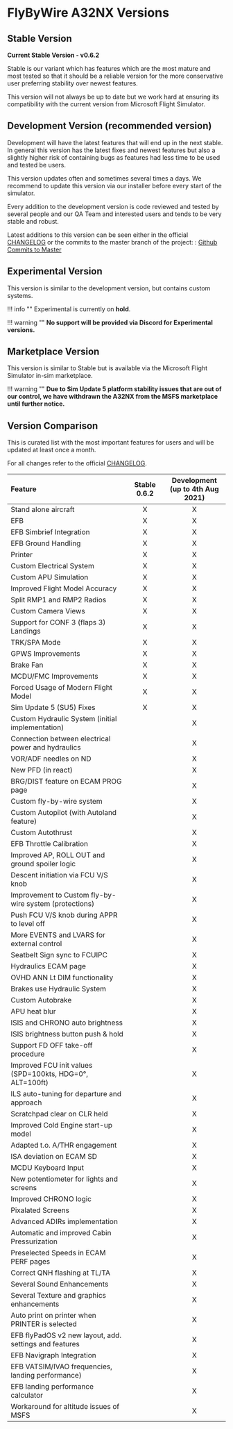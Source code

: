 # FlyByWire A32NX Versions

## Stable Version

**Current Stable Version - v0.6.2**

Stable is our variant which has features which are the most mature and most tested so that it should be a reliable version for the more conservative user preferring stability over newest features.

 This version will not always be up to date but we work hard at ensuring its compatibility with the current version from Microsoft Flight Simulator.

## Development Version (recommended version)

 Development will have the latest features that will end up in the next stable. In general this version has the latest fixes and newest features but also a slightly higher risk of containing bugs as features had less time to be used and tested be users.

This version updates often and sometimes several times a days. We recommend to update this version via our installer before every start of the simulator.

Every addition to the development version is code reviewed and tested by several people and our QA Team and interested users and tends to be very stable and robust.

Latest additions to this version can be seen either in the official [CHANGELOG](https://github.com/flybywiresim/a32nx/blob/master/.github/CHANGELOG.md) or the commits to the master branch of the project: : [Github Commits to Master](https://github.com/flybywiresim/a32nx/commits/master)

## Experimental Version

This version is similar to the development version, but contains custom systems.

!!! info ""
    Experimental is currently on **hold**.

!!! warning ""
    **No support will be provided via Discord for Experimental versions.**

## Marketplace Version

This version is similar to Stable but is available via the Microsoft Flight Simulator in-sim marketplace.

!!! warning ""
    **Due to Sim Update 5 platform stability issues that are out of our control, we have withdrawn the A32NX from the MSFS marketplace until further notice.**

## Version Comparison

This is curated list with the most important features for users and will be updated at least once a month.

For all changes refer to the official [CHANGELOG](https://github.com/flybywiresim/a32nx/blob/master/.github/CHANGELOG.md).

| Feature                                                  | Stable 0.6.2 | Development<br/>(up to 4th Aug 2021) |
|:---------------------------------------------------------|:------------:|:------------------------------------:|
| Stand alone aircraft                                     |      X       |                  X                   |
| EFB                                                      |      X       |                  X                   |
| EFB Simbrief Integration                                 |      X       |                  X                   |
| EFB Ground Handling                                      |      X       |                  X                   |
| Printer                                                  |      X       |                  X                   |
| Custom Electrical System                                 |      X       |                  X                   |
| Custom APU Simulation                                    |      X       |                  X                   |
| Improved Flight Model Accuracy                           |      X       |                  X                   |
| Split RMP1 and RMP2 Radios                               |      X       |                  X                   |
| Custom Camera Views                                      |      X       |                  X                   |
| Support for CONF 3 (flaps 3) Landings                    |      X       |                  X                   |
| TRK/SPA Mode                                             |      X       |                  X                   |
| GPWS Improvements                                        |      X       |                  X                   |
| Brake Fan                                                |      X       |                  X                   |
| MCDU/FMC Improvements                                    |      X       |                  X                   |
| Forced Usage of Modern Flight Model                      |      X       |                  X                   |
| Sim Update 5 (SU5) Fixes                                 |      X       |                  X                   |
| Custom Hydraulic System (initial implementation)         |              |                  X                   |
| Connection between electrical power and hydraulics       |              |                  X                   |
| VOR/ADF needles on ND                                    |              |                  X                   |
| New PFD (in react)                                       |              |                  X                   |
| BRG/DIST feature on ECAM PROG page                       |              |                  X                   |
| Custom fly-by-wire system                                |              |                  X                   |
| Custom Autopilot (with Autoland feature)                 |              |                  X                   |
| Custom Autothrust                                        |              |                  X                   |
| EFB Throttle Calibration                                 |              |                  X                   |
| Improved AP, ROLL OUT and ground spoiler logic           |              |                  X                   |
| Descent initiation via FCU V/S knob                      |              |                  X                   |
| Improvement to Custom fly-by-wire system (protections)   |              |                  X                   |
| Push FCU V/S knob during APPR to level off               |              |                  X                   |
| More EVENTS and LVARS for external control<br/>          |              |                  X                   |
| Seatbelt Sign sync to FCUIPC                             |              |                  X                   |
| Hydraulics ECAM page                                     |              |                  X                   |
| OVHD ANN Lt DIM functionality                            |              |                  X                   |
| Brakes use Hydraulic System                              |              |                  X                   |
| Custom Autobrake                                         |              |                  X                   |
| APU heat blur                                            |              |                  X                   |
| ISIS and CHRONO auto brightness                          |              |                  X                   |
| ISIS brightness button push & hold                       |              |                  X                   |
| Support FD OFF take-off procedure                        |              |                  X                   |
| Improved FCU init values (SPD=100kts, HDG=0°, ALT=100ft) |              |                  X                   |
| ILS auto-tuning for departure and approach               |              |                  X                   |
| Scratchpad clear on CLR held                             |              |                  X                   |
| Improved Cold Engine start-up model                      |              |                  X                   |
| Adapted t.o. A/THR engagement                            |              |                  X                   |
| ISA deviation on ECAM SD                                 |              |                  X                   |
| MCDU Keyboard Input                                      |              |                  X                   |
| New potentiometer for lights and screens                 |              |                  X                   |
| Improved CHRONO logic                                    |              |                  X                   |
| Pixalated Screens                                        |              |                  X                   |
| Advanced ADIRs implementation                            |              |                  X                   |
| Automatic and improved Cabin Pressurization              |              |                  X                   |
| Preselected Speeds in ECAM PERF pages                    |              |                  X                   |
| Correct QNH flashing at TL/TA                            |              |                  X                   |
| Several Sound Enhancements                               |              |                  X                   |
| Several Texture and graphics enhancements                |              |                  X                   |
| Auto print on printer when PRINTER is selected           |              |                  X                   |
| EFB flyPadOS v2 new layout, add. settings and features   |              |                  X                   |
| EFB Navigraph Integration                                |              |                  X                   |
| EFB VATSIM/IVAO frequencies, landing performance)        |              |                  X                   |
| EFB landing performance calculator                       |              |                  X                   |
| Workaround for altitude issues of MSFS                   |              |                  X                   |

